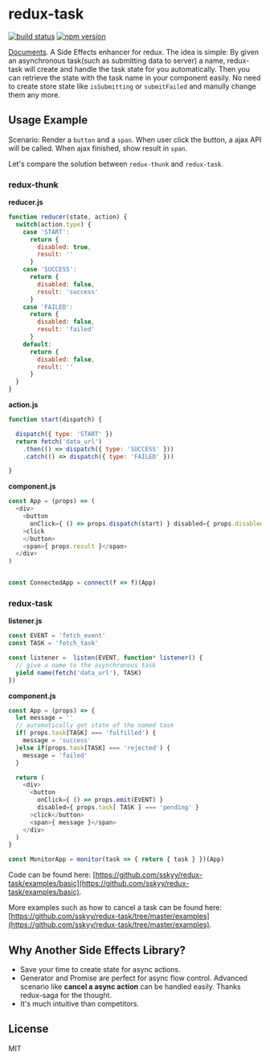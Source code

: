 # redux-task


[![build status](https://img.shields.io/travis/sskyy/redux-task/master.svg?style=flat-square)](https://travis-ci.org/sskyy/redux-task)
[![npm version](https://img.shields.io/npm/v/redux-task.svg?style=flat-square)](https://www.npmjs.com/package/redux-task)

[Documents](http://sskyy.github.io/redux-task).
A Side Effects enhancer for redux. The idea is simple: By given an asynchronous task(such as submitting data to server) a name, redux-task will create and handle the task state for you automatically. Then you can retrieve the state with the task name in your component easily. No need to create store state like `isSubmitting` or `submitFailed` and manully change them any more. 


## Usage Example

Scenario: Render a `button` and a `span`. When user click the button, a ajax API will be called. When ajax finished, show result in `span`.

Let's compare the solution between `redux-thunk` and `redux-task`.

### redux-thunk

**reducer.js**

```javascript
function reducer(state, action) {
  switch(action.type) {
    case 'START':
      return {
        disabled: true,
        result: ''
      }
    case 'SUCCESS':
      return {
        disabled: false,
        result: 'success'
      }
    case 'FAILED':
      return {
        disabled: false,
        result: 'failed'
      }
    default:
      return {
        disabled: false,
        result: ''
      }
  }
}
```

**action.js**

```javascript
function start(dispatch) {

  dispatch({ type: 'START' })
  return fetch('data_url')
    .then(() => dispatch({ type: 'SUCCESS' }))
    .catch(() => dispatch({ type: 'FAILED' }))

}
```

**component.js**

```javascript
const App = (props) => (
  <div>
    <button
      onClick={ () => props.dispatch(start) } disabled={ props.disabled }
    >click
    </button>
    <span>{ props.result }</span>
  </div>
)


const ConnectedApp = connect(f => f)(App)
```

### redux-task

**listener.js**

```javascript
const EVENT = 'fetch_event'
const TASK = 'fetch_task'

const listener =  listen(EVENT, function* listener() {
  // give a name to the asynchronous task
  yield name(fetch('data_url'), TASK)
})
```

**component.js**

```javascript
const App = (props) => {
  let message = ''
  // automatically get state of the named task
  if( props.task[TASK] === 'fulfilled') {
    message = 'success'
  }else if(props.task[TASK] === 'rejected') {
    message = 'failed'
  }

  return (
    <div>
      <button
        onClick={ () => props.emit(EVENT) }
        disabled={ props.task[ TASK ] === 'pending' }
      >click</button>
      <span>{ message }</span>
    </div>
  )
}

const MonitorApp = monitor(task => { return { task } })(App)
```

Code can be found here: [https://github.com/sskyy/redux-task/examples/basic](https://github.com/sskyy/redux-task/examples/basic).

More examples such as how to cancel a task can be found here: [https://github.com/sskyy/redux-task/tree/master/examples](https://github.com/sskyy/redux-task/tree/master/examples).

## Why Another Side Effects Library?

 - Save your time to create state for async actions.
 - Generator and Promise are perfect for async flow control. Advanced scenario like **cancel a async action** can be handled easily. Thanks redux-saga for the thought.
 - It's much intuitive than competitors.

## License

MIT



